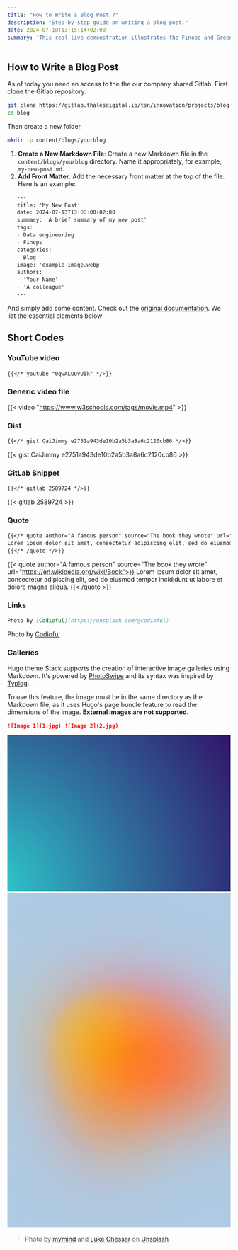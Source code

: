 ```yaml
---
title: "How to Write a Blog Post ?"
description: "Step-by-step guide on writing a blog post."
date: 2024-07-18T13:15:14+02:00
summary: 'This real live demonstration illustrates the Finops and Greenops monitoring of a sample AWS kubernetes application.'
---
```


## How to Write a Blog Post

As of today you need an access to the the our company shared Gitlab. First clone the Gitlab repository:

```sh
git clone https://gitlab.thalesdigital.io/tsn/innovation/projects/blog.git
cd blog
```

Then create a new folder.

```sh
mkdir -p content/blogs/yourblog
```

1. **Create a New Markdown File**: Create a new Markdown file in the `content/blogs/yourblog` directory. Name it appropriately, for example, `my-new-post.md`.
2. **Add Front Matter**: Add the necessary front matter at the top of the file. Here is an example:

```markdown
   ---
   title: 'My New Post'
   date: 2024-07-13T13:00:00+02:00
   summary: 'A brief summary of my new post'
   tags:
   - Data engineering
   - Finops
   categories:
   - Blog
   image: 'example-image.webp'
   authors:
   - 'Your Name'
   - 'A colleague'
   ---
```

And simply add some content. 
Check out the [original documentation](https://stack.jimmycai.com/writing/shortcodes). We list the essential
elements below

## Short Codes

### YouTube video

```markdown
{{</* youtube "0qwALOOvUik" */>}}
```

### Generic video file

{{< video "https://www.w3schools.com/tags/movie.mp4" >}}

### Gist

```markdown
{{</* gist CaiJimmy e2751a943de10b2a5b3a8a6c2120cb86 */>}}
```
{{< gist CaiJimmy e2751a943de10b2a5b3a8a6c2120cb86 >}}

### GitLab Snippet

```markdown
{{</* gitlab 2589724 */>}}
```
{{< gitlab 2589724 >}}

### Quote

```markdown
{{</* quote author="A famous person" source="The book they wrote" url="https://en.wikipedia.org/wiki/Book"*/>}}
Lorem ipsum dolor sit amet, consectetur adipiscing elit, sed do eiusmod tempor incididunt ut labore et dolore magna aliqua.
{{</* /quote */>}}
```

{{< quote author="A famous person" source="The book they wrote" url="https://en.wikipedia.org/wiki/Book">}}
Lorem ipsum dolor sit amet, consectetur adipiscing elit, sed do eiusmod tempor incididunt ut labore et dolore magna aliqua.
{{< /quote >}}

### Links

```markdown
Photo by [Codioful](https://unsplash.com/@codioful)
```

Photo by [Codioful](https://unsplash.com/@codioful)

### Galleries

Hugo theme Stack supports the creation of interactive image galleries using Markdown. It's powered by [PhotoSwipe](https://photoswipe.com/) and its syntax was inspired by [Typlog](https://typlog.com/).

To use this feature, the image must be in the same directory as the Markdown file, as it uses Hugo's page bundle feature to read the dimensions of the image. **External images are not supported.**

```markdown
![Image 1](1.jpg) ![Image 2](2.jpg)
```

![Image 1](1.jpg) ![Image 2](2.jpg)

> Photo by [mymind](https://unsplash.com/@mymind) and [Luke Chesser](https://unsplash.com/@lukechesser) on [Unsplash](https://unsplash.com/)